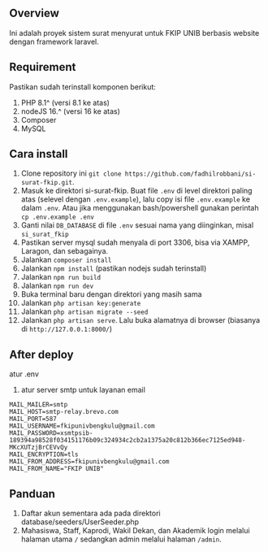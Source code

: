 ## Overview

Ini adalah proyek sistem surat menyurat untuk FKIP UNIB berbasis website dengan framework laravel.

## Requirement

Pastikan sudah terinstall komponen berikut:

1. PHP 8.1^ (versi 8.1 ke atas)
2. nodeJS 16.^ (versi 16 ke atas)
3. Composer
4. MySQL

## Cara install

1. Clone repository ini `git clone https://github.com/fadhilrobbani/si-surat-fkip.git`.
2. Masuk ke direktori si-surat-fkip. Buat file `.env` di level direktori paling atas (selevel dengan `.env.example`), lalu copy isi file `.env.example` ke dalam `.env`. Atau jika menggunakan bash/powershell gunakan perintah `cp .env.example .env`
3. Ganti nilai `DB_DATABASE` di file `.env` sesuai nama yang diinginkan, misal `si_surat_fkip`
4. Pastikan server mysql sudah menyala di port 3306, bisa via XAMPP, Laragon, dan sebagainya.
5. Jalankan `composer install`
6. Jalankan `npm install` (pastikan nodejs sudah terinstall)
7. Jalankan `npm run build`
8. Jalankan `npm run dev`
9. Buka terminal baru dengan direktori yang masih sama
10. Jalankan `php artisan key:generate`
11. Jalankan `php artisan migrate --seed`
12. Jalankan `php artisan serve`. Lalu buka alamatnya di browser (biasanya di `http://127.0.0.1:8000/`)

## After deploy
atur .env

1. atur server smtp untuk layanan email
```
MAIL_MAILER=smtp
MAIL_HOST=smtp-relay.brevo.com
MAIL_PORT=587
MAIL_USERNAME=fkipunivbengkulu@gmail.com
MAIL_PASSWORD=xsmtpsib-189394a98528f034151176b09c324934c2cb2a1375a20c812b366ec7125ed948-MKcXUTzjBrCEVvQy
MAIL_ENCRYPTION=tls
MAIL_FROM_ADDRESS=fkipunivbengkulu@gmail.com
MAIL_FROM_NAME="FKIP UNIB"
```



## Panduan

1. Daftar akun sementara ada pada direktori database/seeders/UserSeeder.php
2. Mahasiswa, Staff, Kaprodi, Wakil Dekan, dan Akademik login melalui halaman utama `/` sedangkan admin melalui halaman `/admin`.
